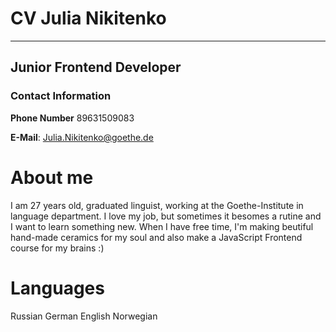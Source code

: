 # CV Julia Nikitenko
---------------------
## Junior Frontend Developer
### Contact Information 

**Phone Number** 89631509083


**E-Mail**: Julia.Nikitenko@goethe.de

# About me
I am 27 years old, graduated linguist, working at the Goethe-Institute in language department. I love my job, but sometimes it besomes a rutine and I want to learn something new. When I have free time, I'm making beutiful hand-made ceramics for my soul and also make a JavaScript Frontend course for my brains :) 

# Languages 
Russian 
German 
English 
Norwegian 






